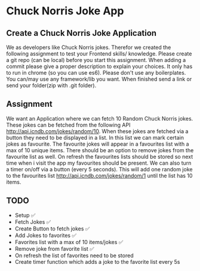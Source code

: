# Chuck Norris Joke App

## Create a Chuck Norris Joke Application

We as developers like Chuck Norris jokes. Therefor we created the following assignment to test your
Frontend skills/ knowledge.
Please create a git repo (can be local) before you start this assignment. When adding a commit please give
a proper description to explain your choices.
It only has to run in chrome (so you can use es6). Please don't use any boilerplates. You can/may use any
framework/lib you want.
When finished send a link or send your folder(zip with .git folder).


## Assignment

We want an Application where we can fetch 10 Random Chuck Norris jokes. These jokes can be fetched
from the following API http://api.icndb.com/jokes/random/10.
When these jokes are fetched via a button they need to be displayed in a list. In this list we can mark
certain jokes as favourite. The favourite jokes will appear in a favourites list with a max of 10 unique items.
There should be an option to remove jokes from the favourite list as well.
On refresh the favourites lists should be stored so next time when i visit the app my favourites should be
present.
We can also turn a timer on/off via a button (every 5 seconds). This will add one random joke to the
favourites list http://api.icndb.com/jokes/random/1 until the list has 10 items.


## TODO

- Setup ✅
- Fetch Jokes ✅
- Create Button to fetch jokes ✅
- Add Jokes to favorites ✅
- Favorites list with a max of 10 items/jokes ✅
- Remove joke from favorite list ✅
- On refresh the list of favorites need to be stored
- Create timer function which adds a joke to the favorite list every 5s
